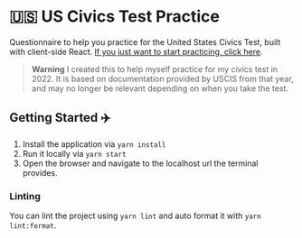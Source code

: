 # 🇺🇸 US Civics Test Practice

Questionnaire to help you practice for the United States Civics Test, built with client-side React. [If you just want to start practicing, click here](https://jives.dev/us-civics-test-practice/).

> **Warning**
> I created this to help myself practice for my civics test in 2022. It is based on documentation provided by USCIS from that year, and may no longer be relevant depending on when you take the test. 

## Getting Started ✈️

1. Install the application via `yarn install`
2. Run it locally via `yarn start`
3. Open the browser and navigate to the localhost url the terminal provides.

### Linting

You can lint the project using `yarn lint` and auto format it with `yarn lint:format`.
